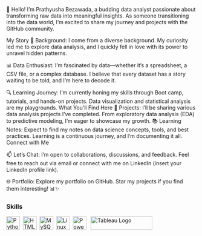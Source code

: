 
👋 Hello! I’m Prathyusha Bezawada, a budding data analyst passionate about transforming raw data into meaningful insights. As someone transitioning into the data world, I’m excited to share my journey and projects with the GitHub community.

My Story
🌱 Background: I come from a diverse background. My curiosity led me to explore data analysis, and I quickly fell in love with its power to unravel hidden patterns.

📊 Data Enthusiast: I’m fascinated by data—whether it’s a spreadsheet, a CSV file, or a complex database. I believe that every dataset has a story waiting to be told, and I’m here to decode it.

🔍 Learning Journey: I’m currently honing my skills through Boot camp, tutorials, and hands-on projects. Data visualization and  statistical analysis are my playgrounds.
What You’ll Find Here
🚀 Projects: I’ll be sharing various data analysis projects I’ve completed. From exploratory data analysis (EDA) to predictive modeling, I’m eager to showcase my growth.
📚 Learning Notes: Expect to find my notes on data science concepts, tools, and best practices. Learning is a continuous journey, and I’m documenting it all.
Connect with Me

📫 Let’s Chat: I’m open to collaborations, discussions, and feedback. Feel free to reach out via email or connect with me on LinkedIn (insert your LinkedIn profile link).

🌐 Portfolio: Explore my portfolio on GitHub. Star my projects if you find them interesting!
 📊✨

### Skills
 
 
<p align="left">
<a href="https://www.python.org/" target="_blank" rel="noreferrer"><img src="https://raw.githubusercontent.com/danielcranney/readme-generator/main/public/icons/skills/python-colored.svg" width="36" height="36" alt="Python" /></a>&nbsp;&nbsp;<a href="https://developer.mozilla.org/en-US/docs/Glossary/HTML5" target="_blank" rel="noreferrer"><img src="https://raw.githubusercontent.com/danielcranney/readme-generator/main/public/icons/skills/html5-colored.svg" width="36" height="36" alt="HTML5" /></a>&nbsp;&nbsp;<a href="https://www.mysql.com/" target="_blank" rel="noreferrer"><img src="https://raw.githubusercontent.com/danielcranney/readme-generator/main/public/icons/skills/mysql-colored.svg" width="36" height="36" alt="MySQL" /></a>&nbsp;&nbsp;<a href="https://www.linux.org" target="_blank" rel="noreferrer"><img src="https://raw.githubusercontent.com/danielcranney/readme-generator/main/public/icons/skills/linux-colored.svg" width="36" height="36" alt="Linux" /></a>&nbsp;&nbsp;<a href="https://app.powerbi.com/" target="_blank" rel="noreferrer"><img src="https://cdn.worldvectorlogo.com/logos/power-bi.svg" width="36" height="36" alt="PowerBI" /></a>&nbsp;&nbsp;
<a href="https://tableau.com/" target="_blank" rel="noreferrer; return false;"><img src="https://raw.githubusercontent.com/gilbarbara/logos/main/logos/tableau.svg" width="163" height="36" alt="Tableau Logo" /></a>&nbsp;&nbsp;
</p>

